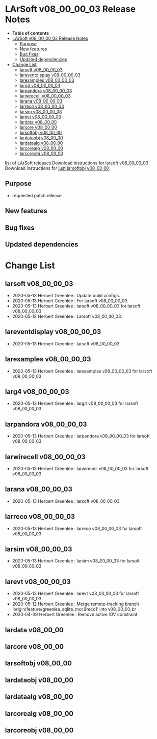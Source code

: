 LArSoft v08\_00\_00\_03 Release Notes
=============================================================================

-   **Table of contents**
-   [LArSoft v08\_00\_00\_03 Release Notes](#LArSoft-v08_00_00_03-Release-Notes)
    -   [Purpose](#Purpose)
    -   [New features](#New-features)
    -   [Bug fixes](#Bug-fixes)
    -   [Updated dependencies](#Updated-dependencies)
-   [Change List](#Change-List)
    -   [larsoft v08\_00\_00\_03](#larsoft-v08_00_00_03)
    -   [lareventdisplay v08\_00\_00\_03](#lareventdisplay-v08_00_00_03)
    -   [larexamples v08\_00\_00\_03](#larexamples-v08_00_00_03)
    -   [larg4 v08\_00\_00\_03](#larg4-v08_00_00_03)
    -   [larpandora v08\_00\_00\_03](#larpandora-v08_00_00_03)
    -   [larwirecell v08\_00\_00\_03](#larwirecell-v08_00_00_03)
    -   [larana v08\_00\_00\_03](#larana-v08_00_00_03)
    -   [larreco v08\_00\_00\_03](#larreco-v08_00_00_03)
    -   [larsim v08\_00\_00\_03](#larsim-v08_00_00_03)
    -   [larevt v08\_00\_00\_03](#larevt-v08_00_00_03)
    -   [lardata v08\_00\_00](#lardata-v08_00_00)
    -   [larcore v08\_00\_00](#larcore-v08_00_00)
    -   [larsoftobj v08\_00\_00](#larsoftobj-v08_00_00)
    -   [lardataobj v08\_00\_00](#lardataobj-v08_00_00)
    -   [lardataalg v08\_00\_00](#lardataalg-v08_00_00)
    -   [larcorealg v08\_00\_00](#larcorealg-v08_00_00)
    -   [larcoreobj v08\_00\_00](#larcoreobj-v08_00_00)

[list of LArSoft releases](LArSoft_release_list)
Download instructions for [larsoft v08\_00\_00\_03](http://scisoft.fnal.gov/scisoft/bundles/larsoft/v08_00_00_03/larsoft-v08_00_00_03.html)
Download instructions for [just larsoftobj v08\_00\_00](http://scisoft.fnal.gov/scisoft/bundles/larsoftobj/v08_00_00/larsoftobj-v08_00_00.html)

Purpose
--------------------

-   requested patch release

New features
------------------------------

Bug fixes
------------------------

Updated dependencies
----------------------------------------------

Change List
============================

larsoft v08\_00\_00\_03
-------------------------------------------------

-   2020-05-13 Herbert Greenlee : Update build configs.
-   2020-05-13 Herbert Greenlee : For larsoft v08\_00\_00\_03.
-   2020-05-13 Herbert Greenlee : larsoft v08\_00\_00\_03 for larsoft v08\_00\_00\_03
-   2020-05-12 Herbert Greenlee : Larsoft v08\_00\_00\_03.

lareventdisplay v08\_00\_00\_03
-----------------------------------------------------------------

-   2020-05-13 Herbert Greenlee : larsoft v08\_00\_00\_03

larexamples v08\_00\_00\_03
---------------------------------------------------------

-   2020-05-13 Herbert Greenlee : larexamples v08\_00\_00\_03 for larsoft v08\_00\_00\_03

larg4 v08\_00\_00\_03
---------------------------------------------

-   2020-05-13 Herbert Greenlee : larg4 v08\_00\_00\_03 for larsoft v08\_00\_00\_03

larpandora v08\_00\_00\_03
-------------------------------------------------------

-   2020-05-13 Herbert Greenlee : larpandora v08\_00\_00\_03 for larsoft v08\_00\_00\_03

larwirecell v08\_00\_00\_03
---------------------------------------------------------

-   2020-05-13 Herbert Greenlee : larwirecell v08\_00\_00\_03 for larsoft v08\_00\_00\_03

larana v08\_00\_00\_03
-----------------------------------------------

-   2020-05-13 Herbert Greenlee : larsoft v08\_00\_00\_03

larreco v08\_00\_00\_03
-------------------------------------------------

-   2020-05-13 Herbert Greenlee : larreco v08\_00\_00\_03 for larsoft v08\_00\_00\_03

larsim v08\_00\_00\_03
-----------------------------------------------

-   2020-05-13 Herbert Greenlee : larsim v08\_00\_00\_03 for larsoft v08\_00\_00\_03

larevt v08\_00\_00\_03
-----------------------------------------------

-   2020-05-13 Herbert Greenlee : larevt v08\_00\_00\_03 for larsoft v08\_00\_00\_03
-   2020-05-12 Herbert Greenlee : Merge remote-tracking branch ‘origin/feature/greenlee\_sqlite\_mcc9reco1’ into v08\_00\_00\_br
-   2020-04-09 Herbert Greenlee : Remove active IOV constraint.

lardata v08\_00\_00
------------------------------------------

larcore v08\_00\_00
------------------------------------------

larsoftobj v08\_00\_00
------------------------------------------------

lardataobj v08\_00\_00
------------------------------------------------

lardataalg v08\_00\_00
------------------------------------------------

larcorealg v08\_00\_00
------------------------------------------------

larcoreobj v08\_00\_00
------------------------------------------------
